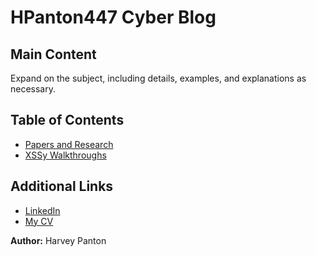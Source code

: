 # HPanton447 Cyber Blog

## Main Content

Expand on the subject, including details, examples, and explanations as necessary.

## Table of Contents
- [Papers and Research](/XXSy/Basic-Reflective-XSS.md)
- [XSSy Walkthroughs](#main-content)

## Additional Links

- [LinkedIn](https://www.linkedin.com/in/harvey-panton-7606202a9/)
- [My CV]()


**Author:** Harvey Panton



